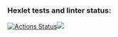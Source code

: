 ### Hexlet tests and linter status:
[![Actions Status](https://github.com/AlanKham07/frontend-project-lvl3/workflows/hexlet-check/badge.svg)](https://github.com/AlanKham07/frontend-project-lvl3/actions)<a href="https://codeclimate.com/github/AlanKham07/frontend-project-lvl3/maintainability"><img src="https://api.codeclimate.com/v1/badges/e4d311608cca081cd501/maintainability" /></a>
